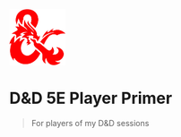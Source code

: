 <img src="source/_assets/images/pp.png" width="100px"/>

# D&D 5E Player Primer

> For players of my D&D sessions
